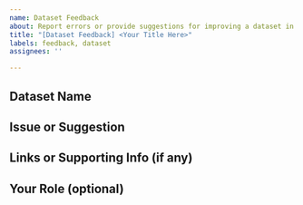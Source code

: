 ```yaml
---
name: Dataset Feedback
about: Report errors or provide suggestions for improving a dataset in the PAN-NZ catalogue
title: "[Dataset Feedback] <Your Title Here>"
labels: feedback, dataset
assignees: ''

---
```


## Dataset Name
<!-- e.g., Auckland Council Park Extents -->

## Issue or Suggestion
<!-- _Describe the problem or enhancement clearly._

- Incorrect metadata field?
- updated license info?
- Link broken?
- Request to add new dataset? -->

## Links or Supporting Info (if any)
<!-- e.g., a URL, screenshot, or external reference -->

## Your Role (optional)
<!-- e.g., Council staff, researcher, community member, etc. -->

